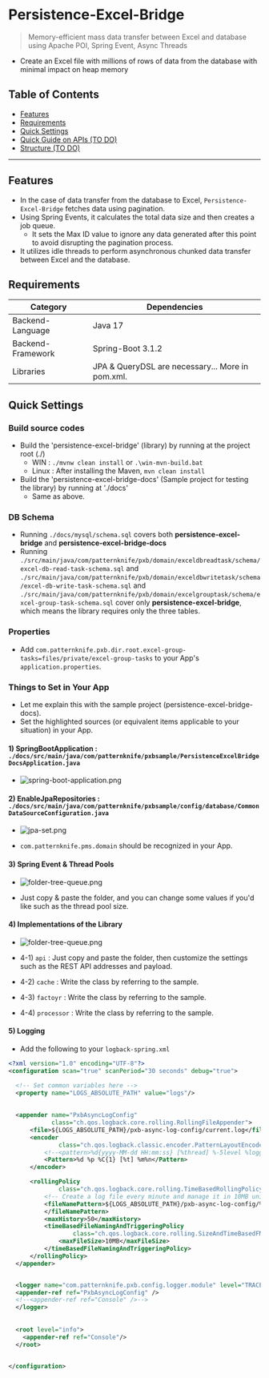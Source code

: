 # Persistence-Excel-Bridge

> Memory-efficient mass data transfer between Excel and database using Apache POI, Spring Event, Async Threads
- Create an Excel file with millions of rows of data from the database with minimal impact on heap memory

## Table of Contents
- [Features](#Features)
- [Requirements](#Requirements)
- [Quick Settings](#Quick-Settings)
- [Quick Guide on APIs (TO DO)](#Quick-Guide-on-APIs)
- [Structure (TO DO)](#Structure)
---

## Features

- In the case of data transfer from the database to Excel, ``Persistence-Excel-Bridge`` fetches data using pagination.
- Using Spring Events, it calculates the total data size and then creates a job queue.
  - It sets the Max ID value to ignore any data generated after this point to avoid disrupting the pagination process.
- It utilizes idle threads to perform asynchronous chunked data transfer between Excel and the database.

## Requirements

| Category          | Dependencies                                     |
|-------------------|--------------------------------------------------|
| Backend-Language  | Java 17                                          |
| Backend-Framework | Spring-Boot 3.1.2                                |
| Libraries         | JPA & QueryDSL are necessary... More in pom.xml. |

## Quick Settings

### Build source codes
- Build the 'persistence-excel-bridge' (library) by running at the project root (./)
  - WIN : ``./mvnw clean install`` or ``.\win-mvn-build.bat``
  - Linux : After installing the Maven, ``mvn clean install``
- Build the 'persistence-excel-bridge-docs' (Sample project for testing the library) by running at './docs'
  - Same as above.

### DB Schema
- Running ``./docs/mysql/schema.sql`` covers both **persistence-excel-bridge** and **persistence-excel-bridge-docs** 
- Running ``./src/main/java/com/patternknife/pxb/domain/exceldbreadtask/schema/excel-db-read-task-schema.sql`` and ``./src/main/java/com/patternknife/pxb/domain/exceldbwritetask/schema/excel-db-write-task-schema.sql`` and ``./src/main/java/com/patternknife/pxb/domain/excelgrouptask/schema/excel-group-task-schema.sql`` cover only **persistence-excel-bridge**, which means the library requires only the three tables.

### Properties
- Add ``com.patternknife.pxb.dir.root.excel-group-tasks=files/private/excel-group-tasks`` to your App's ``application.properties``.

### Things to Set in Your App
- Let me explain this with the sample project (persistence-excel-bridge-docs).
- Set the highlighted sources (or equivalent items applicable to your situation) in your App.

#### 1) SpringBootApplication : ``./docs/src/main/java/com/patternknife/pxbsample/PersistenceExcelBridgeDocsApplication.java``

- ![spring-boot-application.png](./docs/references/readme/spring-boot-application.png)

#### 2) EnableJpaRepositories : ``./docs/src/main/java/com/patternknife/pxbsample/config/database/CommonDataSourceConfiguration.java``

- ![jpa-set.png](./docs/references/readme/jpa-set.png)

- ``com.patternknife.pms.domain`` should be recognized in your App.

#### 3) Spring Event & Thread Pools

- ![folder-tree-queue.png](./docs/references/readme/folder-tree-queue.png)

- Just copy & paste the folder, and you can change some values if you'd like such as the thread pool size.

#### 4) Implementations of the Library

- ![folder-tree-queue.png](./docs/references/readme/folder-tree.png)

- 4-1) ``api`` : Just copy and paste the folder, then customize the settings such as the REST API addresses and payload.
- 4-2) ``cache`` : Write the class by referring to the sample.
- 4-3) ``factoyr`` : Write the class by referring to the sample.
- 4-4) ``processor`` : Write the class by referring to the sample.

#### 5) Logging

- Add the following to your ``logback-spring.xml``

```xml
<?xml version="1.0" encoding="UTF-8"?>
<configuration scan="true" scanPeriod="30 seconds" debug="true">

  <!-- Set common variables here -->
  <property name="LOGS_ABSOLUTE_PATH" value="logs"/>
  
  
  <appender name="PxbAsyncLogConfig"
            class="ch.qos.logback.core.rolling.RollingFileAppender">
      <file>${LOGS_ABSOLUTE_PATH}/pxb-async-log-config/current.log</file>
      <encoder
              class="ch.qos.logback.classic.encoder.PatternLayoutEncoder">
          <!--<pattern>%d{yyyy-MM-dd HH:mm:ss} [%thread] %-5level %logger{36} - %msg%n</pattern>-->
          <Pattern>%d %p %C{1} [%t] %m%n</Pattern>
      </encoder>

      <rollingPolicy
              class="ch.qos.logback.core.rolling.TimeBasedRollingPolicy">
          <!-- Create a log file every minute and manage it in 10MB units. -->
          <fileNamePattern>${LOGS_ABSOLUTE_PATH}/pxb-async-log-config/%d{yyyy-MM}/past-%d{yyyy-MM-dd_HH}.%i.log
          </fileNamePattern>
          <maxHistory>50</maxHistory>
          <timeBasedFileNamingAndTriggeringPolicy
                  class="ch.qos.logback.core.rolling.SizeAndTimeBasedFNATP">
              <maxFileSize>10MB</maxFileSize>
          </timeBasedFileNamingAndTriggeringPolicy>
      </rollingPolicy>
  </appender>


  <logger name="com.patternknife.pxb.config.logger.module" level="TRACE">
  <appender-ref ref="PxbAsyncLogConfig" />
  <!--<appender-ref ref="Console" />-->
  </logger>
  
  
  <root level="info">
    <appender-ref ref="Console"/>
  </root>


</configuration>

```
